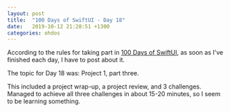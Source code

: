 ```yaml
---
layout: post
title:  "100 Days of SwiftUI - Day 18"
date:   2019-10-12 21:28:51 +1300
categories: ohdos
---
```

According to the rules for taking part in [100 Days of SwiftUI](https://www.hackingwithswift.com/100/swiftui), as soon as I've finished each day, I have to post about it.

The topic for Day 18 was: Project 1, part three.

This included a project wrap-up, a project review, and 3 challenges. Managed to achieve all three challenges in about 15-20 minutes, so I seem to be learning something.
